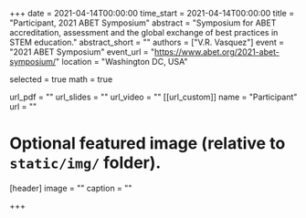 +++
date = 2021-04-14T00:00:00
time_start = 2021-04-14T00:00:00
title = "Participant, 2021 ABET Symposium"
abstract = "Symposium for ABET accreditation, assessment and the global exchange of best practices in STEM education."
abstract_short = ""
authors = ["V.R. Vasquez"]
event = "2021 ABET Symposium"
event_url = "https://www.abet.org/2021-abet-symposium/"
location = "Washington DC, USA"

selected = true
math = true

url_pdf = ""
url_slides = ""
url_video = ""
[[url_custom]]
    name = "Participant"
    url = ""



# Optional featured image (relative to `static/img/` folder).
[header]
image = ""
caption = ""

+++


